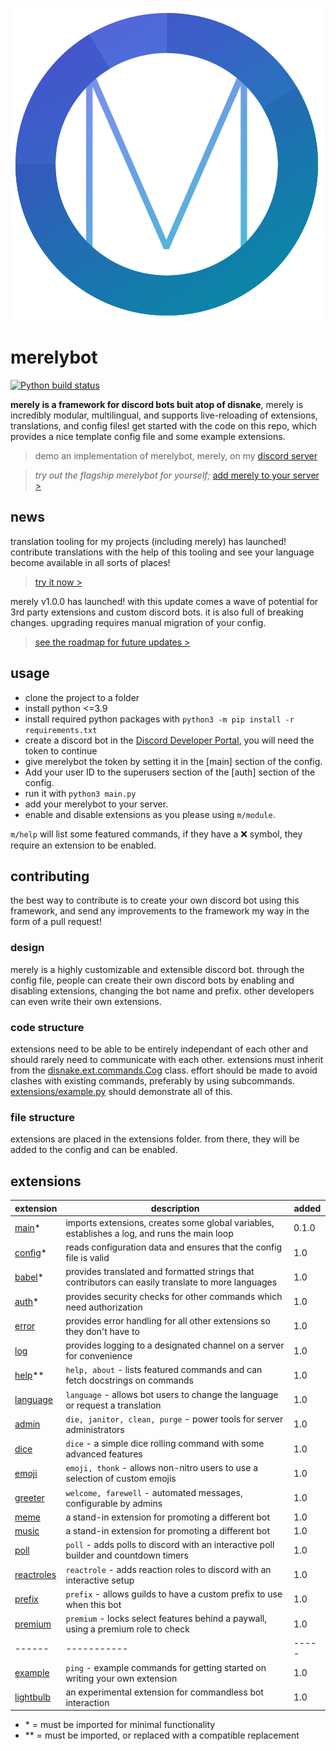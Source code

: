 ![merely logo](profile.png)
# merelybot
[![Python build status](https://github.com/MerelyServices/Merely-Framework/actions/workflows/pythonapp.yml/badge.svg)](https://github.com/MerelyServices/Merely-Framework/actions/workflows/pythonapp.yml)

**merely is a framework for discord bots buit atop of disnake**, merely is incredibly modular, multilingual, and supports live-reloading of extensions, translations, and config files! get started with the code on this repo, which provides a nice template config file and some example extensions.

> demo an implementation of merelybot, merely, on my [discord server](https://discord.gg/wfKx24kDUR)

> *try out the flagship merelybot for yourself;*
> [add merely to your server >](https://discordapp.com/oauth2/authorize?client_id=309270899909984267&scope=bot&permissions=0)

## news
translation tooling for my projects (including merely) has launched! contribute translations with the help of this tooling and see your language become available in all sorts of places!
> [try it now >](https://translate.yiays.com)

merely v1.0.0 has launched! with this update comes a wave of potential for 3rd party extensions and custom discord bots. it is also full of breaking changes. upgrading requires manual migration of your config.
> [see the roadmap for future updates >](https://github.com/MerelyServices/Merely-Framework/projects/1)

## usage
 - clone the project to a folder
 - install python <=3.9
 - install required python packages with `python3 -m pip install -r requirements.txt`
 - create a discord bot in the [Discord Developer Portal](https://discordapp.com/developers/applications/), you will need the token to continue
 - give merelybot the token by setting it in the [main] section of the config.
 - Add your user ID to the superusers section of the [auth] section of the config.
 - run it with `python3 main.py`
 - add your merelybot to your server.
 - enable and disable extensions as you please using `m/module`.

`m/help` will list some featured commands, if they have a ❌ symbol, they require an extension to be enabled.

## contributing
the best way to contribute is to create your own discord bot using this framework, and send any improvements to the framework my way in the form of a pull request!

### design
merely is a highly customizable and extensible discord bot. through the config file, people can create their own discord bots by enabling and disabling extensions, changing the bot name and prefix. other developers can even write their own extensions.

### code structure
extensions need to be able to be entirely independant of each other and should rarely need to communicate with each other. extensions must inherit from the [disnake.ext.commands.Cog](https://docs.disnake.dev/en/latest/ext/commands/api.html#cog) class. effort should be made to avoid clashes with existing commands, preferably by using subcommands. [extensions/example.py](extensions/example.py) should demonstrate all of this.

### file structure
extensions are placed in the extensions folder. from there, they will be added to the config and can be enabled.

## extensions
| extension | description | added |
| ------ | ----------- | ----- |
| [main](main.py)* | imports extensions, creates some global variables, establishes a log, and runs the main loop | 0.1.0 |
| [config](config.py)* | reads configuration data and ensures that the config file is valid | 1.0 |
| [babel](babel.py)* | provides translated and formatted strings that contributors can easily translate to more languages | 1.0 |
| [auth](extensions/__auth.py)* | provides security checks for other commands which need authorization | 1.0 |
| [error](extensions/error.py) | provides error handling for all other extensions so they don't have to | 1.0 |
| [log](extensions/log.py) | provides logging to a designated channel on a server for convenience | 1.0 |
| [help](extensions/help.py)** | `help, about` - lists featured commands and can fetch docstrings on commands | 1.0 |
| [language](extensions/language.py) | `language` - allows bot users to change the language or request a translation | 1.0 |
| [admin](extensions/admin.py) | `die, janitor, clean, purge` - power tools for server administrators | 1.0 |
| [dice](extensions/dice.py) | `dice` - a simple dice rolling command with some advanced features | 1.0 |
| [emoji](extensions/emoji.py) | `emoji, thonk` - allows non-nitro users to use a selection of custom emojis | 1.0 |
| [greeter](extensions/greeter.py) | `welcome, farewell` - automated messages, configurable by admins | 1.0 |
| [meme](extensions/meme.py) | a stand-in extension for promoting a different bot | 1.0 |
| [music](extensions/music.py) | a stand-in extension for promoting a different bot | 1.0 |
| [poll](extensions/poll.py) | `poll` - adds polls to discord with an interactive poll builder and countdown timers | 1.0 |
| [reactroles](extensions/reactroles.py) | `reactrole` - adds reaction roles to discord with an interactive setup | 1.0 |
| [prefix](extensions/prefix.py) | `prefix` - allows guilds to have a custom prefix to use when this bot | 1.0 |
| [premium](extensions/premium.py) | `premium` - locks select features behind a paywall, using a premium role to check | 1.0 |
| ------ | ----------- | ----- |
| [example](extensions/example.py) | `ping` - example commands for getting started on writing your own extension | 1.0 |
| [lightbulb](extensions/lightbulb.py) | an experimental extension for commandless bot interaction | 1.0 |

 - \* = must be imported for minimal functionality
 - \*\* = must be imported, or replaced with a compatible replacement